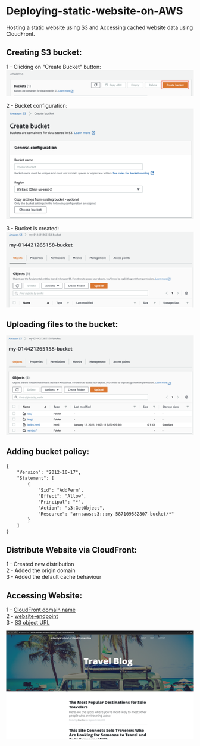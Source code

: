 # Deploying-static-website-on-AWS
Hosting a static website using S3 and Accessing cached website data using CloudFront.

## Creating S3 bucket:
1 - Clicking on "Create Bucket" button:<br>
![create bucket](Images/screenshot-2021-01-12-at-6.30.56-pm.png)<br>

2 - Bucket configuration:<br>
![Configure bucket](Images/screenshot-2021-01-12-at-6.32.23-pm.png)<br>

3 - Bucket is created:<br>
![create bucket](Images/screenshot-2021-01-12-at-6.34.56-pm.png)<br>

## Uploading files to the bucket:
![create bucket](Images/screenshot-2021-01-12-at-7.10.46-pm.png)<br>

## Adding bucket policy:
```
{
    "Version": "2012-10-17",
    "Statement": [
        {
            "Sid": "AddPerm",
            "Effect": "Allow",
            "Principal": "*",
            "Action": "s3:GetObject",
            "Resource": "arn:aws:s3:::my-587109582807-bucket/*"
        }
    ]
}
```

## Distribute Website via CloudFront:

1 - Created new distribution<br>
2 - Added the origin domain<br>
3 - Added the default cache behaviour<br>

## Accessing Website:

1 - [CloudFront domain name](https://d20kqnrmklkk35.cloudfront.net/)<br>
2 - [website-endpoint](http://my-587109582807-bucket.s3-website-us-east-1.amazonaws.com/)<br>
3 - [S3 object URL](https://my-587109582807-bucket.s3.amazonaws.com/index.html)<br>

![Static website](Images/website.png)<br>
